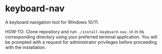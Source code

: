 # keyboard-nav
A keyboard navigation tool for Windows 10/11.

HOW-TO:
Clone repository and run `./install-keyboard-nav.sh` in its corresponding directory using your preferred terminal application. You will be prompted with a request for administrator privileges before proceeding with the installation. 
